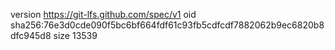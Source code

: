version https://git-lfs.github.com/spec/v1
oid sha256:76e3d0cde090f5bc6bf664fdf61c93fb5cdfcdf7882062b9ec6820b8dfc945d8
size 13539
